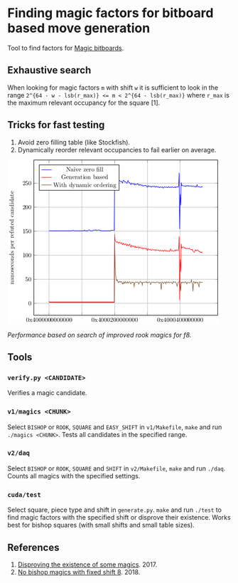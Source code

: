 Finding magic factors for bitboard based move generation
========================================================

Tool to find factors for [Magic bitboards](https://www.chessprogramming.org/Magic_Bitboards).

Exhaustive search
-----------------

When looking for magic factors `m` with shift `w` it is sufficient to look
in the range `2^{64 - w - lsb(r_max)} <= m < 2^{64 - lsb(r_max)}` where
`r_max` is the maximum relevant occupancy for the square [1].

Tricks for fast testing
-----------------------

1. Avoid zero filling table (like Stockfish).
2. Dynamically reorder relevant occupancies to fail earlier on average.

![Performance comparison](/fig-benchmark-rf8.png)

*Performance based on search of improved rook magics for f8.*

Tools
-----

### `verify.py <CANDIDATE>`

Verifies a magic candidate.

### `v1/magics <CHUNK>`

Select `BISHOP` or `ROOK`, `SQUARE` and `EASY_SHIFT` in `v1/Makefile`,
`make` and run `./magics <CHUNK>`. Tests all candidates in the specified range.

### `v2/daq`

Select `BISHOP` or `ROOK`, `SQUARE` and `SHIFT` in `v2/Makefile`,
`make` and run `./daq`. Counts all magics with the specified settings.

### `cuda/test`

Select square, piece type and shift in `generate.py`.
`make` and run `./test` to find magic factors with the specified
shift or disprove their existence. Works best for bishop squares (with small
shifts and small table sizes).

References
----------

1. [Disproving the existence of some magics](http://www.talkchess.com/forum/viewtopic.php?t=65187). 2017.
2. [No bishop magics with fixed shift 8](http://www.talkchess.com/forum/viewtopic.php?t=67051). 2018.
